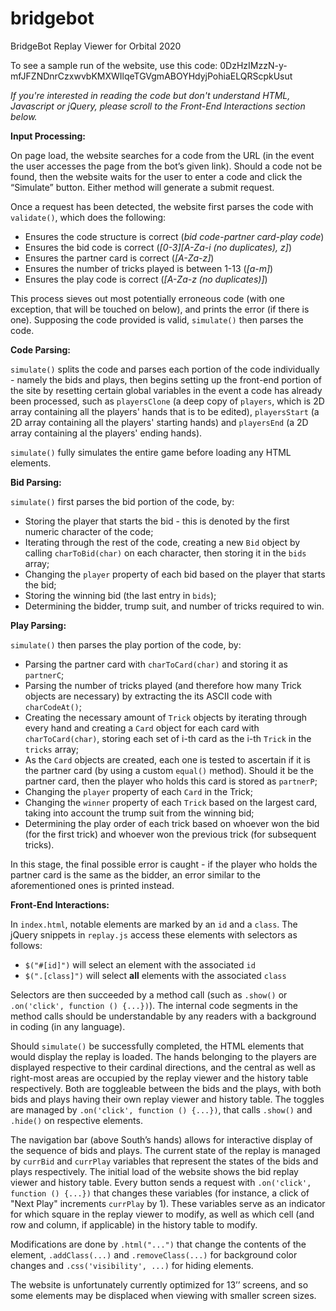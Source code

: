 # bridgebot
BridgeBot Replay Viewer for Orbital 2020

To see a sample run of the website, use this code: 0DzHzIMzzN-y-mfJFZNDnrCzxwvbKMXWIlqeTGVgmABOYHdyjPohiaELQRScpkUsut

*If you're interested in reading the code but don't understand HTML, Javascript or jQuery, please scroll to the Front-End Interactions section below.*

**Input Processing:**

On page load, the website searches for a code from the URL (in the event the user accesses the page from the bot’s given link). Should a code not be found, then the website waits for the user to enter a code and click the “Simulate” button. Either method will generate a submit request.

Once a request has been detected, the website first parses the code with `validate()`, which does the following:
* Ensures the code structure is correct (*bid code*-*partner card*-*play code*)
* Ensures the bid code is correct (*[0-3][A-Za-i (no duplicates), z]*)
* Ensures the partner card is correct (*[A-Za-z]*)
* Ensures the number of tricks played is between 1-13 (*[a-m]*)
* Ensures the play code is correct (*[A-Za-z (no duplicates)]*)

This process sieves out most potentially erroneous code (with one exception, that will be touched on below), and prints the error (if there is one). Supposing the code provided is valid, `simulate()` then parses the code.

**Code Parsing:**

`simulate()` splits the code and parses each portion of the code individually - namely the bids and plays, then begins setting up the front-end portion of the site by resetting certain global variables in the event a code has already been processed, such as `playersClone` (a deep copy of `players`, which is 2D array containing all the players' hands that is to be edited), `playersStart` (a 2D array containing all the players' starting hands) and `playersEnd` (a 2D array containing al the players' ending hands).

`simulate()` fully simulates the entire game before loading any HTML elements.

**Bid Parsing:**

`simulate()` first parses the bid portion of the code, by:

* Storing the player that starts the bid - this is denoted by the first numeric character of the code;
* Iterating through the rest of the code, creating a new `Bid` object by calling `charToBid(char)` on each character, then storing it in the `bids` array;
* Changing the `player` property of each bid based on the player that starts the bid;
* Storing the winning bid (the last entry in `bids`);
* Determining the bidder, trump suit, and number of tricks required to win.

**Play Parsing:**

`simulate()` then parses the play portion of the code, by:

* Parsing the partner card with `charToCard(char)` and storing it as `partnerC`;
* Parsing the number of tricks played (and therefore how many Trick objects are necessary) by extracting the its ASCII code with `charCodeAt()`;
* Creating the necessary amount of `Trick` objects by iterating through every hand and creating a `Card` object for each card with `charToCard(char)`, storing each set of i-th card as the i-th `Trick` in the `tricks` array;
* As the `Card` objects are created, each one is tested to ascertain if it is the partner card (by using a custom `equal()` method). Should it be the partner card, then the player who holds this card is stored as `partnerP`;
* Changing the `player` property of each `Card` in the Trick;
* Changing the `winner` property of each `Trick` based on the largest card, taking into account the trump suit from the winning bid;
* Determining the play order of each trick based on whoever won the bid (for the first trick) and whoever won the previous trick (for subsequent tricks).

In this stage, the final possible error is caught - if the player who holds the partner card is the same as the bidder, an error similar to the aforementioned ones is printed instead.

**Front-End Interactions:**

In `index.html`, notable elements are marked by an `id` and a `class`. The jQuery snippets in `replay.js` access these elements with selectors as follows:

* `$("#[id]")` will select an element with the associated `id`
* `$(".[class]")` will select **all** elements with the associated `class`

Selectors are then succeeded by a method call (such as `.show()` or `.on('click', function () {...})`). The internal code segments in the method calls should be understandable by any readers with a background in coding (in any language).

Should `simulate()` be successfully completed, the HTML elements that would display the replay is loaded. The hands belonging to the players are displayed respective to their cardinal directions, and the central as well as right-most areas are occupied by the replay viewer and the history table respectively. Both are toggleable between the bids and the plays, with both bids and plays having their own replay viewer and history table. The toggles are managed by `.on('click', function () {...})`, that calls `.show()` and `.hide()` on respective elements.

The navigation bar (above South’s hands) allows for interactive display of the sequence of bids and plays. The current state of the replay is managed by `currBid` and `currPlay` variables that represent the states of the bids and plays respectively. The initial load of the website shows the bid replay viewer and history table. Every button sends a request with `.on('click', function () {...})` that changes these variables (for instance, a click of "Next Play" increments `currPlay` by 1). These variables serve as an indicator for which square in the replay viewer to modify, as well as which cell (and row and column, if applicable) in the history table to modify.

Modifications are done by `.html("...")` that change the contents of the element, `.addClass(...)` and `.removeClass(...)` for background color changes and `.css('visibility', ...)` for hiding elements.

The website is unfortunately currently optimized for 13’’ screens, and so some elements may be displaced when viewing with smaller screen sizes.

